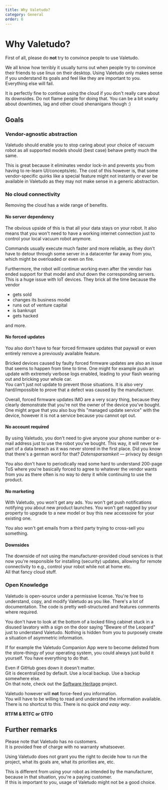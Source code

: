 ```yaml
---
title: Why Valetudo?
category: General
order: 6
---
```


# Why Valetudo?


First of all, please do **not** try to convince people to use Valetudo.

We all know how terribly it usually turns out when people try to convince their friends to use linux on their desktop.
Using Valetudo only makes sense if you understand its goals and feel like they are important to you. Everything else will fail.

It is perfectly fine to continue using the cloud if you don't really care about its downsides.
Do not flame people for doing that. You can be a bit snarky about downtimes, lag and other cloud shenanigans though :)

## Goals

### Vendor-agnostic abstraction

Valetudo should enable you to stop caring about your choice of vacuum robot as all supported models should (best case) behave pretty much the same.

This is great because it eliminates vendor lock-in and prevents you from having to re-learn UI/concepts/etc. The cost of this however is,
that some vendor-specific quirks like a special feature might not instantly or ever be available in Valetudo as they may not make sense in a generic abstraction.

### No cloud connectivity

Removing the cloud has a wide range of benefits.

#### No server dependency

The obvious upside of this is that all your data stays on your robot.
It also means that you won't need to have a working internet connection just to control your local vacuum robot anymore.

Commands usually execute much faster and more reliable, as they don't have to detour through some server in a datacenter
far away from you, which might be overloaded or even on fire.


Furthermore, the robot will continue working even after the vendor has ended support for that model and shut down the
corresponding servers. This is a huge issue with IoT devices. They brick all the time because the vendor 
- gets sold
- changes its business model
- runs out of venture capital
- is bankrupt
- gets hacked

and more.

#### No forced updates

You also don't have to fear forced firmware updates that paywall or even entirely remove a previously available feature.

Bricked devices caused by faulty forced firmware updates are also an issue that seems to happen from time to time.
One might for example push an update with extremely verbose logs enabled, leading to your flash wearing out and bricking your whole car.<br/>
You can't just not update to prevent those situations. It is also very hard/impossible to prove that a defect was caused
by the manufacturer.


Overall, forced firmware updates IMO are a very scary thing, because they clearly demonstrate that you're not the owner
of the device you've bought. One might argue that you also buy this "managed update service" with the device, however
it is not a service because you cannot opt out.

#### No account required

By using Valetudo, you don't need to give anyone your phone number or e-mail address just to use the robot you've bought.
This way, it will never be part of a data breach as it was never stored in the first place.
Did you know that there's a german word for that? *Datensparsamkeit* — privacy by design

You also don't have to periodically read some hard to understand 200-page ToS where you're basically forced to agree to
whatever the vendor wants from you as there often is no way to deny it while continuing to use the product.

#### No marketing

With Valetudo, you won't get any ads. You won't get push notifications notifying you about new product launches.
You won't get nagged by your property to upgrade to a new model or buy this new accessoire for your existing one.

You also won't get emails from a third party trying to cross-sell you something.

#### Downsides

The downside of not using the manufacturer-provided cloud services is that now you're responsible for installing (security)
updates, allowing for remote connectivity to e.g., control your robot while not at home etc.<br/>
All that fancy cloud stuff.


### Open Knowledge

Valetudo is open-source under a permissive license. You're free to understand, copy, and modify Valetudo as you like.
There's a lot of documentation. The code is pretty well-structured and features comments where required.


You don't have to look at the bottom of a locked filing cabinet stuck in a disused lavatory with a sign on the door saying
"Beware of the Leopard" just to understand Valetudo. Nothing is hidden from you to purposely create a situation
of asymmetric information.

If for example the Valetudo Companion App were to become delisted from the store-thingy of your operating system, you
could always just build it yourself. You have everything to do that.

Even if GitHub goes down it doesn't matter.<br/>
Git is decentralized by default. Use a local backup. Use a backup somewhere else.<br/>
On that note, check out the [Software Heritage](https://softwareheritage.org) project.



Valetudo however will **not** force-feed you information.<br/>
You will have to be willing to read and understand the information available.<br/>
There is no shortcut to this. There is no *quick and easy way*.

**RTFM & RTFC or GTFO**

## Further remarks

Please note that Valetudo has no customers.<br/>
It is provided free of charge with no warranty whatsoever.

Using Valetudo does not grant you the right to decide how to run the project, what its goals are, what its priorities are, etc.

This is different from using your robot as intended by the manufacturer, because in that situation, you're a paying customer.<br/>
If this is important to you, usage of Valetudo might not be a good choice.
